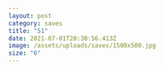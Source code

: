 ```yaml
---
layout: post
category: saves
title: "51"
date: 2021-07-01T20:30:56.413Z
image: /assets/uploads/saves/1500x500.jpg
size: "6"
---
```

